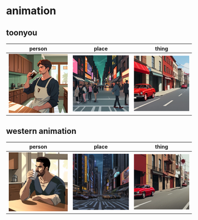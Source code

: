 # animation

## toonyou
| person | place | thing |
| --- | --- | --- |
| ![toonyou person preview](/images/toonyou_person.webp?raw=true) | ![toonyou place preview](/images/toonyou_place.webp?raw=true) | ![toonyou thing preview](/images/toonyou_thing.webp?raw=true) |

## western animation
| person | place | thing |
| --- | --- | --- |
| ![western animation person preview](/images/western_animation_person.webp?raw=true) | ![western animation place preview](/images/western_animation_place.webp?raw=true) | ![western animation thing preview](/images/western_animation_thing.webp?raw=true) |


